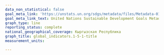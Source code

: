 ```yaml
---
data_non_statistical: false
goal_meta_link: 'https://unstats.un.org/sdgs/metadata/files/Metadata-01-05-01.pdf '
goal_meta_link_text: United Nations Sustainable Development Goals Metadata (PDF 224 KB)
graph_type: line
reporting_status: complete
national_geographical_coverage: Кыргызская Республика
graph_title: global_indicators.1-5-1-title
measurement_units:

---
```

